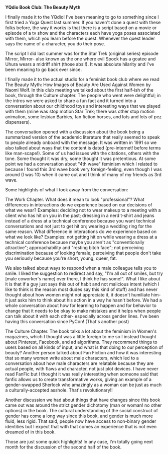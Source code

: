 **YQdio Book Club: The Beauty Myth**

I finally made it to the YQdio! I've been meaning to go to something since I first tried a Yoga Quest
last summer. If you haven't done a quest with these folks before, the way it works is that there is a script
based on a movie or episode of a tv show and the characters each have yoga poses associated with them, which
you learn before the quest. Whenever the quest leader says the name of a character, you do their pose.

The script I did last summer was for the Star Trek (original series) episode Mirror, Mirror- also known as
the one where evil Spock has a goatee and Uhura wears a midriff shirt (those abs!!). It was absolute hilarity
and I've been meaning to go back ever since.

I finally made it to the actual studio for a feminist book club where we read The Beauty Myth:  How Images of Beauty Are Used Against
Women by Naomi Wolf. In this club meeting we talked about the first half-ish of the book, through the Culture
chapter. The people who went were delightful; in the intros we were asked to share a fun fact and it turned
into a conversation about our childhood toys and interesting ways that we played with them (mine was stop motion
Star Trek; there was other stop motion animation, some lesbian Barbies, fan fiction horses, and
lots and lots of pez dispensers).

The conversation opened with a discussion about the book being a summarized version of the academic
literature that really seemed to speak to people already onboard with the message. It was written in 1991
so we also talked about ways that the content is dated (pre-internet! before terms like man-scape!). Some 
of us had issues with the citations, others with the tone. Some thought it was dry, some thought it was
pretentious. At some point we had a conversation about "4th wave" feminism which I related to because I
found this 3rd wave book very foreign-feeling, even though I was around (I was 10) when it came out and I think
of many of my friends as 3rd wave. 

Some highlights of what I took away from the conversation:

The Work Chapter. What does it mean to look "professional"? What differences in interactions do we experience based on our decisions
of what we wear? Examples: deciding not to wear makeup to a meeting with a client who has hit on you in the past; dressing in a nerd
t-shirt and jeans instead of a dress at a technical conference because you want technical conversations and not just to get hit
on; wearing a wedding ring for the same reason. What difference in interactions do we experience based on what we look like?
Examples: not getting hit on while wearing a dress at a technical conference because maybe you aren't as "conventionally attractive";
approachability and "resting bitch face"; not perceiving discrimination because of looking female; perceiving that people don't take 
you seriously because you're short, young, queer, fat.

We also talked about ways to respond when a male colleague tells you to smile. I liked the suggestion to redirect and say, "I'm all out of smiles, but try 
[male coworker's name] over there, I think he has some!". What I like about it is that if a guy just says this out of habit and not malicious intent 
(which I like to think is the reason most dudes say this kind of stuff) and has never
thought about how women might not appreciate it, it doesn't humiliate him- it just asks him to think about his action in a way he hasn't before. 
We had a whole conversation about how for learning to happen and for behavior to change that it needs to be 
okay to make mistakes and it helps when people can talk about it with each other- especially across gender lines.
 I've been having this conversation since PyCon! (That's another post)

The Culture Chapter. The book talks a lot about the feminism in Women's magazines, which I thought was a little foreign to me so I instead thought 
about Pinterest, Facebook, and ad algorithms. They recommend things to users based on all kinds of input, and what is that doing to our perception
of beauty? Another person talked about Fan Fiction and how it was interesting that so many women write about male characters, which led 
to a conversation about how male characters are relatable because they are actual people, with flaws and character, not just plot devices.
I have never read FanFic but I thought it was really interesting when someone said that fanfic allows us to create transformative works, giving an 
example of a gender-swapped Sherlock who amazingly as a woman can be just as much a culturally-accepted asshole. That's revolutionary!!

Another discussion we had about things that have changes since this book came out was around the strict gender dichotomy (man or woman! no other 
options) in the book. The cultural understanding of the social construct of gender has come a long way since this book, and gender is much more 
fluid, less rigid. That said, people now have access to non-binary gender identities but I expect that with that comes an experience that is not even dreamed 
of in this book.

Those are just some quick highlights! In any case, I'm totally going next month for the discussion of the second half of the book.
